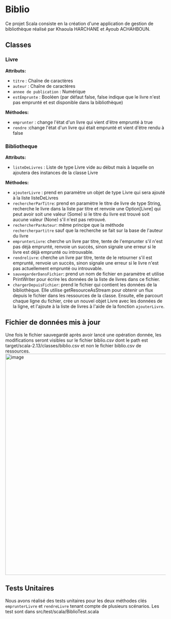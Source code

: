 # Biblio

Ce projet Scala consiste en la création d'une application de gestion de bibliothèque réalisé par Khaoula HARCHANE et Ayoub ACHAHBOUN.

## Classes

### Livre

**Attributs:**
- `titre` : Chaîne de caractères
- `auteur` : Chaîne de caractères
- `annee de publication` : Numérique
- `estEmprunte` : Booléen (par défaut false, false indique que le livre n'est pas emprunté et est disponible dans la bibliothèque)

 **Méthodes:**
 - `emprunter` : change l'état d'un livre qui vient d'être emprunté à true
 - `rendre` :change l'état d'un livre qui était emprunté et vient d'être rendu à false

### Bibliotheque

**Attributs:**
- `listeDeLivres` : Liste de type Livre vide au début mais à laquelle on ajoutera des instances de la classe Livre
  
**Méthodes:**
- `ajouterLivre` : prend en paramètre un objet de type Livre qui sera ajouté à la liste listeDeLivres
- `rechercherParTitre`: prend en paramètre le titre de livre de type String, recherche le livre dans la liste par titre et 
renvoie une Option[Livre] qui peut avoir soit une valeur (Some) si le titre du livre est trouvé soit aucune valeur (None) s'il n'est pas retrouvé.
- `rechercherParAuteur`: même principe que la méthode `rechercherpartitre` sauf que la recherche se fait sur la base de l'auteur du livre
- `emprunterLivre`: cherche un livre par titre, tente de l'emprunter s'il n'est pas déjà emprunté, renvoie un succès, sinon signale une erreur si le livre est déjà emprunté ou introuvable. 
- `rendrelivre`: cherche un livre par titre, tente de le retourner s'il est emprunté, renvoie un succès, sinon signale une erreur si le livre n'est pas actuellement emprunté ou introuvable.
- `sauvegarderDansFichier`: prend un nom de fichier en paramètre et utilise PrintWriter pour écrire les données de la liste de livres dans ce fichier.
- `chargerDepuisFichier`: prend le fichier qui contient les données de la bibliothèque. Elle utilise getResourceAsStream pour obtenir un flux depuis le fichier dans les ressources de la classe. Ensuite, elle parcourt chaque ligne du fichier, crée un nouvel objet Livre avec les données de la ligne, et l'ajoute à la liste de livres à l'aide de la fonction `ajouterLivre`.

## Fichier de données mis à jour

Une fois le fichier sauvegardé après avoir lancé une opération donnée, les modifications seront visibles sur le fichier biblio.csv dont le path est target/scala-2.13/classes/biblio.csv et non le fichier biblio.csv de ressources.
<img width="693" alt="image" src="https://github.com/khaoula-harchane/Biblio_project_scala/assets/87319283/6e19fbb1-296b-4fbb-8f3f-746300803efc">

## Tests Unitaires

Nous avons réalisé des tests unitaires pour les deux méthodes clés `emprunterLivre` et `rendreLivre` tenant compte de plusieurs scénarios. Les test sont dans src/test/scala/BiblioTest.scala





